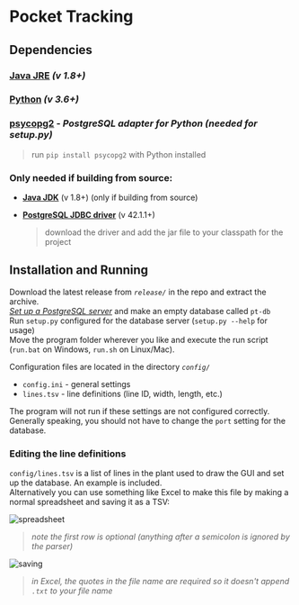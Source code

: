 # Pocket Tracking #



## Dependencies ##

### [**Java JRE**](http://www.oracle.com/technetwork/java/javase/downloads/index.html) *(v 1.8+)*

### [**Python**](https://www.python.org/downloads/) *(v 3.6+)*

### [**psycopg2**](http://initd.org/psycopg/) - *PostgreSQL adapter for Python (needed for setup.py)*
>run `pip install psycopg2` with Python installed

### Only needed if building from source:

- [**Java JDK**](http://www.oracle.com/technetwork/java/javase/downloads/index.html) (v 1.8+) (only if building from source)

- [**PostgreSQL JDBC driver**](https://jdbc.postgresql.org/download.html) (v 42.1.1+)
  > download the driver and add the jar file to your classpath for the project



## Installation and Running ##
Download the latest release from *`release/`* in the repo and extract the archive.  
[*Set up a PostgreSQL server*](https://www.postgresql.org/docs/9.1/static/runtime.html) and make an empty database called `pt-db`  
Run `setup.py` configured for the database server (`setup.py --help` for usage)  
Move the program folder wherever you like and execute the run script (`run.bat` on Windows, `run.sh` on Linux/Mac).

Configuration files are located in the directory *`config/`*

- `config.ini` - general settings
- `lines.tsv` - line definitions (line ID, width, length, etc.)

The program will not run if these settings are not configured correctly.  
Generally speaking, you should not have to change the `port` setting for the database.  


### Editing the line definitions
`config/lines.tsv` is a list of lines in the plant used to draw the GUI and set up the database. An example is included.  
Alternatively you can use something like Excel to make this file by making a normal spreadsheet and saving it as a TSV:  

<p align="center">

![spreadsheet](http://i.imgur.com/ulvxVVl.png)  
>*note the first row is optional (anything after a semicolon is ignored by the parser)*

![saving](http://i.imgur.com/2djBqgr.png)  
>*in Excel, the quotes in the file name are required so it doesn't append `.txt` to your file name*

</p>


